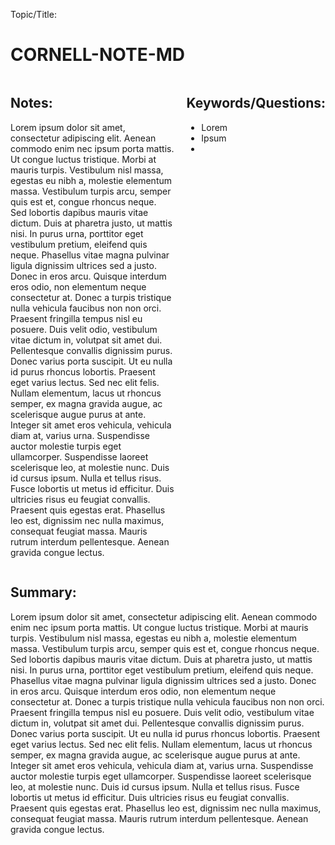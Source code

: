 Topic/Title:

# CORNELL-NOTE-MD

<div style="display: grid; grid-template-columns: 5fr 1fr; gap: 20px;">
  <div>

  <h2>Notes:</h2>

  <p>Lorem ipsum dolor sit amet, consectetur adipiscing elit. Aenean commodo enim nec ipsum porta mattis. Ut congue luctus tristique. Morbi at mauris turpis. Vestibulum nisl massa, egestas eu nibh a, molestie elementum massa. Vestibulum turpis arcu, semper quis est et, congue rhoncus neque. Sed lobortis dapibus mauris vitae dictum. Duis at pharetra justo, ut mattis nisi. In purus urna, porttitor eget vestibulum pretium, eleifend quis neque. Phasellus vitae magna pulvinar ligula dignissim ultrices sed a justo. Donec in eros arcu. Quisque interdum eros odio, non elementum neque consectetur at. Donec a turpis tristique nulla vehicula faucibus non non orci. Praesent fringilla tempus nisl eu posuere. Duis velit odio, vestibulum vitae dictum in, volutpat sit amet dui. Pellentesque convallis dignissim purus. Donec varius porta suscipit. Ut eu nulla id purus rhoncus lobortis. Praesent eget varius lectus. Sed nec elit felis. Nullam elementum, lacus ut rhoncus semper, ex magna gravida augue, ac scelerisque augue purus at ante. Integer sit amet eros vehicula, vehicula diam at, varius urna. Suspendisse auctor molestie turpis eget ullamcorper. Suspendisse laoreet scelerisque leo, at molestie nunc. Duis id cursus ipsum. Nulla et tellus risus. Fusce lobortis ut metus id efficitur. Duis ultricies risus eu feugiat convallis. Praesent quis egestas erat. Phasellus leo est, dignissim nec nulla maximus, consequat feugiat massa. Mauris rutrum interdum pellentesque. Aenean gravida congue lectus.</p>

  </div>
  <div>

  <h2>Keywords/Questions:</h2>
  <ul>
    <li>Lorem</li>
    <li>Ipsum</li>
    <li></li>
  </ul>

  </div>
</div>

## Summary:

Lorem ipsum dolor sit amet, consectetur adipiscing elit. Aenean commodo enim nec ipsum porta mattis. Ut congue luctus tristique. Morbi at mauris turpis. Vestibulum nisl massa, egestas eu nibh a, molestie elementum massa. Vestibulum turpis arcu, semper quis est et, congue rhoncus neque. Sed lobortis dapibus mauris vitae dictum. Duis at pharetra justo, ut mattis nisi. In purus urna, porttitor eget vestibulum pretium, eleifend quis neque. Phasellus vitae magna pulvinar ligula dignissim ultrices sed a justo. Donec in eros arcu. Quisque interdum eros odio, non elementum neque consectetur at. Donec a turpis tristique nulla vehicula faucibus non non orci. Praesent fringilla tempus nisl eu posuere. Duis velit odio, vestibulum vitae dictum in, volutpat sit amet dui. Pellentesque convallis dignissim purus. Donec varius porta suscipit. Ut eu nulla id purus rhoncus lobortis. Praesent eget varius lectus. Sed nec elit felis. Nullam elementum, lacus ut rhoncus semper, ex magna gravida augue, ac scelerisque augue purus at ante. Integer sit amet eros vehicula, vehicula diam at, varius urna. Suspendisse auctor molestie turpis eget ullamcorper. Suspendisse laoreet scelerisque leo, at molestie nunc. Duis id cursus ipsum. Nulla et tellus risus. Fusce lobortis ut metus id efficitur. Duis ultricies risus eu feugiat convallis. Praesent quis egestas erat. Phasellus leo est, dignissim nec nulla maximus, consequat feugiat massa. Mauris rutrum interdum pellentesque. Aenean gravida congue lectus.
